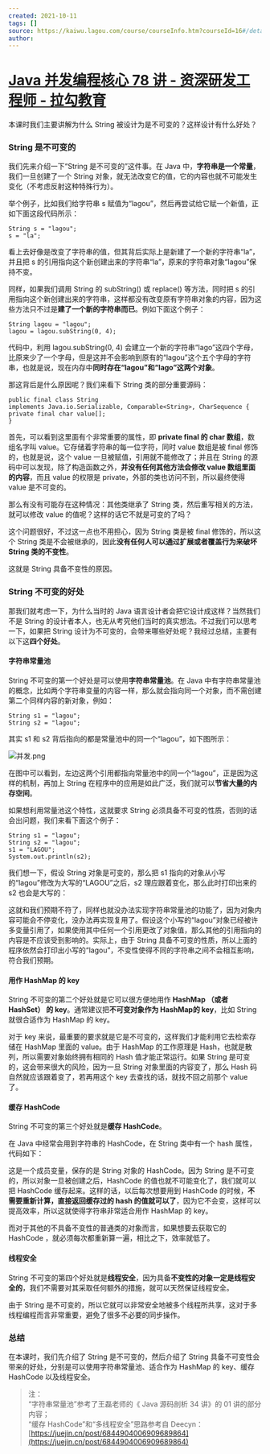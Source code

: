 ```yaml
---
created: 2021-10-11
tags: []
source: https://kaiwu.lagou.com/course/courseInfo.htm?courseId=16#/detail/pc?id=238
author: 
---
```


# [Java 并发编程核心 78 讲 - 资深研发工程师 - 拉勾教育](https://kaiwu.lagou.com/course/courseInfo.htm?courseId=16#/detail/pc?id=238)


本课时我们主要讲解为什么 String 被设计为是不可变的？这样设计有什么好处？

### String 是不可变的

我们先来介绍一下“String 是不可变的”这件事。在 Java 中，**字符串是一个常量**，我们一旦创建了一个 String 对象，就无法改变它的值，它的内容也就不可能发生变化（不考虑反射这种特殊行为）。

举个例子，比如我们给字符串 s 赋值为“lagou”，然后再尝试给它赋一个新值，正如下面这段代码所示：

```
String s = "lagou";
s = "la";
```

看上去好像是改变了字符串的值，但其背后实际上是新建了一个新的字符串“la”，并且把 s 的引用指向这个新创建出来的字符串“la”，原来的字符串对象“lagou”保持不变。

同样，如果我们调用 String 的 subString() 或 replace() 等方法，同时把 s 的引用指向这个新创建出来的字符串，这样都没有改变原有字符串对象的内容，因为这些方法只不过是**建了一个新的字符串而已**。例如下面这个例子：

```
String lagou = "lagou";
lagou = lagou.subString(0, 4);
```

代码中，利用 lagou.subString(0, 4) 会建立一个新的字符串“lago”这四个字母，比原来少了一个字母，但是这并不会影响到原有的“lagou”这个五个字母的字符串，也就是说，现在内存中**同时存在“lagou”和“lago”这两个对象**。

那这背后是什么原因呢？我们来看下 String 类的部分重要源码：

```
public final class String
implements Java.io.Serializable, Comparable<String>, CharSequence {
private final char value[];
}
```

首先，可以看到这里面有个非常重要的属性，即 **private final 的 char 数组**，数组名字叫 value。它存储着字符串的每一位字符，同时 value 数组是被 final 修饰的，也就是说，这个 value 一旦被赋值，引用就不能修改了；并且在 String 的源码中可以发现，除了构造函数之外，**并没有任何其他方法会修改 value 数组里面的内容**，而且 value 的权限是 private，外部的类也访问不到，所以最终使得 value 是不可变的。

那么有没有可能存在这种情况：其他类继承了 String 类，然后重写相关的方法，就可以修改 value 的值呢？这样的话它不就是可变的了吗？

这个问题很好，不过这一点也不用担心，因为 String 类是被 final 修饰的，所以这个 String 类是不会被继承的，因此**没有任何人可以通过扩展或者覆盖行为来破坏 String 类的不变性**。

这就是 String 具备不变性的原因。

### String 不可变的好处

那我们就考虑一下，为什么当时的 Java 语言设计者会把它设计成这样？当然我们不是 String 的设计者本人，也无从考究他们当时的真实想法。不过我们可以思考一下，如果把 String 设计为不可变的，会带来哪些好处呢？我经过总结，主要有以下这**四个好处**。

#### 字符串常量池

String 不可变的第一个好处是可以使用**字符串常量池**。在 Java 中有字符串常量池的概念，比如两个字符串变量的内容一样，那么就会指向同一个对象，而不需创建第二个同样内容的新对象，例如：

```
String s1 = "lagou";
String s2 = "lagou";
```

其实 s1 和 s2 背后指向的都是常量池中的同一个“lagou”，如下图所示：

![并发.png](https://s0.lgstatic.com/i/image3/M01/15/19/Ciqah16inuiAShobAAEQTGOzcvs087.png)

在图中可以看到，左边这两个引用都指向常量池中的同一个“lagou”，正是因为这样的机制，再加上 String 在程序中的应用是如此广泛，我们就可以**节省大量的内存空间**。

如果想利用常量池这个特性，这就要求 String 必须具备不可变的性质，否则的话会出问题，我们来看下面这个例子：

```
String s1 = "lagou";
String s2 = "lagou";
s1 = "LAGOU";
System.out.println(s2);
```

我们想一下，假设 String 对象是可变的，那么把 s1 指向的对象从小写的“lagou”修改为大写的“LAGOU”之后，s2 理应跟着变化，那么此时打印出来的 s2 也会是大写的：

这就和我们预期不符了，同样也就没办法实现字符串常量池的功能了，因为对象内容可能会不停变化，没办法再实现复用了。假设这个小写的“lagou”对象已经被许多变量引用了，如果使用其中任何一个引用更改了对象值，那么其他的引用指向的内容是不应该受到影响的。实际上，由于 String 具备不可变的性质，所以上面的程序依然会打印出小写的“lagou”，不变性使得不同的字符串之间不会相互影响，符合我们预期。

#### 用作 HashMap 的 key

String 不可变的第二个好处就是它可以很方便地用作 **HashMap （或者 HashSet） 的 key**。通常建议把**不可变对象作为 HashMap的 key**，比如 String 就很合适作为 HashMap 的 key。

对于 key 来说，最重要的要求就是它是不可变的，这样我们才能利用它去检索存储在 HashMap 里面的 value。由于 HashMap 的工作原理是 Hash，也就是散列，所以需要对象始终拥有相同的 Hash 值才能正常运行。如果 String 是可变的，这会带来很大的风险，因为一旦 String 对象里面的内容变了，那么 Hash 码自然就应该跟着变了，若再用这个 key 去查找的话，就找不回之前那个 value 了。

#### 缓存 HashCode

String 不可变的第三个好处就是**缓存 HashCode**。

在 Java 中经常会用到字符串的 HashCode，在 String 类中有一个 hash 属性，代码如下：

这是一个成员变量，保存的是 String 对象的 HashCode。因为 String 是不可变的，所以对象一旦被创建之后，HashCode 的值也就不可能变化了，我们就可以把 HashCode 缓存起来。这样的话，以后每次想要用到 HashCode 的时候，**不需要重新计算，直接返回缓存过的 hash 的值就可以了**，因为它不会变，这样可以提高效率，所以这就使得字符串非常适合用作 HashMap 的 key。

而对于其他的不具备不变性的普通类的对象而言，如果想要去获取它的 HashCode ，就必须每次都重新算一遍，相比之下，效率就低了。

#### 线程安全

String 不可变的第四个好处就是**线程安全**，因为具备**不变性的对象一定是线程安全的**，我们不需要对其采取任何额外的措施，就可以天然保证线程安全。

由于 String 是不可变的，所以它就可以非常安全地被多个线程所共享，这对于多线程编程而言非常重要，避免了很多不必要的同步操作。

### 总结

在本课时，我们先介绍了 String 是不可变的，然后介绍了 String 具备不可变性会带来的好处，分别是可以使用字符串常量池、适合作为 HashMap 的 key、缓存 HashCode 以及线程安全。

> 注：  
> “字符串常量池”参考了王磊老师的《 Java 源码剖析 34 讲》的 01 讲的部分内容；  
> “缓存 HashCode”和“多线程安全”思路参考自 Deecyn：[https://juejin.cn/post/6844904006909689864](https://juejin.cn/post/6844904006909689864)
